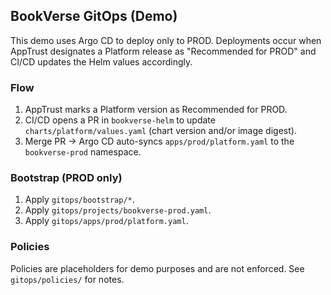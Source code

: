 ## BookVerse GitOps (Demo)

This demo uses Argo CD to deploy only to PROD. Deployments occur when AppTrust designates a Platform release as "Recommended for PROD" and CI/CD updates the Helm values accordingly.

### Flow
1. AppTrust marks a Platform version as Recommended for PROD.
2. CI/CD opens a PR in `bookverse-helm` to update `charts/platform/values.yaml` (chart version and/or image digest).
3. Merge PR → Argo CD auto-syncs `apps/prod/platform.yaml` to the `bookverse-prod` namespace.

### Bootstrap (PROD only)
1. Apply `gitops/bootstrap/*`.
2. Apply `gitops/projects/bookverse-prod.yaml`.
3. Apply `gitops/apps/prod/platform.yaml`.

### Policies
Policies are placeholders for demo purposes and are not enforced. See `gitops/policies/` for notes.



